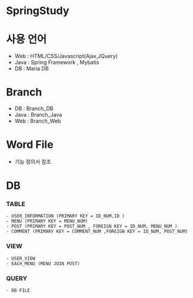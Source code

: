 # SpringStudy

# 사용 언어
  - Web : HTML/CSS/Javascript(Ajax,JQuery)
  - Java : Spring Framework , Mybatis
  - DB : Maria DB 

# Branch
  - DB : Branch_DB
  - Java : Branch_Java
  - Web : Branch_Web

# Word File
  - 기능 정의서 참조

# DB
  ### TABLE
    - USER_INFORMATION (PRIMARY KEY = ID_NUM,ID )
    - MENU (PRIMARY KEY = MENU_NUM)
    - POST (PRIMARY KEY = POST_NUM , FOREIGN KEY = ID_NUM, MENU_NUM )
    - COMMENT (PRIMARY KEY = COMMENT_NUM ,FOREIGN KEY = ID_NUM, POST_NUM)
  ### VIEW
    - USER_VIEW
    - EACH_MENU (MENU JOIN POST)
  ### QUERY
    - DB FILE
